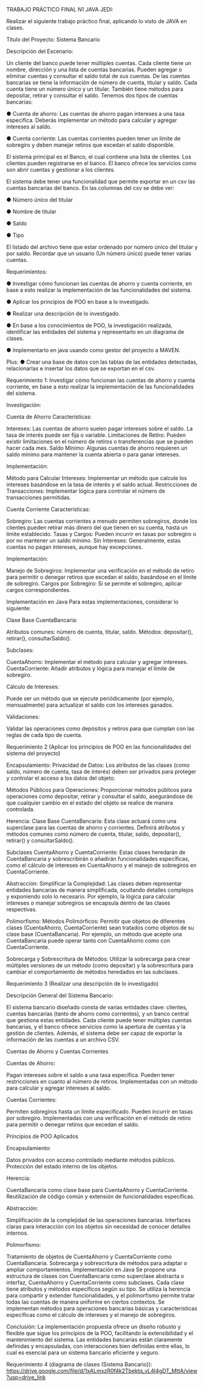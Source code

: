 TRABAJO PRÁCTICO FINAL N1 JAVA JEDI:

Realizar el siguiente trabajo práctico final, aplicando lo visto de JAVA en clases.

Título del Proyecto: Sistema Bancario

Descripción del Escenario:

Un cliente del banco puede tener múltiples cuentas.
Cada cliente tiene un nombre, dirección y una lista de cuentas bancarias.
Pueden agregar o eliminar cuentas y consultar el saldo total de sus cuentas.
De las cuentas bancarias se tiene la información de número de cuenta, titular y saldo.
Cada cuenta tiene un número único y un titular.
También tiene métodos para depositar, retirar y consultar el saldo.
Tenemos dos tipos de cuentas bancarias:

●	Cuenta de ahorro: Las cuentas de ahorro pagan intereses a una tasa específica.
Deberás implementar un método para calcular y agregar intereses al saldo.

●	Cuenta corriente:  Las cuentas corrientes pueden tener un límite de sobregiro y deben manejar retiros
que excedan el saldo disponible.

El sistema principal es el Banco, el cual contiene una lista de clientes.
Los clientes pueden registrarse en el banco.
El banco ofrece los servicios como son abrir cuentas y gestionar a los clientes.

El sistema debe tener una funcionalidad que permite exportar en un csv las cuentas bancarias del banco.
En las columnas del csv se debe ver:

●	Número único del titular

●	Nombre de titular

●	Saldo

●	Tipo

El listado del archivo tiene que estar ordenado por número único del titular y por saldo.
Recordar que un usuario (Un número único) puede tener varias cuentas.

Requerimientos:

●	Investigar cómo funcionan las cuentas de ahorro y cuenta corriente,
en base a esto realizar la implementación de las funcionalidades del sistema.

●	Aplicar los principios de POO en base a lo investigado.

●	Realizar una descripción de lo investigado.

●	En base a los conocimientos de POO, la investigación realizada, identificar las entidades del sistema
y representarlo en un diagrama de clases.

●	Implementarlo en java usando como gestor del proyecto a MAVEN.

Plus:
●	Crear una base de datos con las tablas de las entidades detectadas,
relacionarlas e insertar los datos que se exportan en el csv.

Requerimiento 1:
Investigar cómo funcionan las cuentas de ahorro y cuenta corriente,
en base a esto realizar la implementación de las funcionalidades del sistema.

Investigación:

Cuenta de Ahorro
Características:

Intereses: Las cuentas de ahorro suelen pagar intereses sobre el saldo. La tasa de interés puede ser fija o variable.
Limitaciones de Retiro: Pueden existir limitaciones en el número de retiros
o transferencias que se pueden hacer cada mes.
Saldo Mínimo: Algunas cuentas de ahorro requieren un saldo mínimo para mantener
la cuenta abierta o para ganar intereses.

Implementación:

Método para Calcular Intereses: Implementar un método que calcule los intereses basándose
en la tasa de interés y el saldo actual.
Restricciones de Transacciones: Implementar lógica para controlar el número de transacciones permitidas.

Cuenta Corriente
Características:

Sobregiro: Las cuentas corrientes a menudo permiten sobregiros,
donde los clientes pueden retirar más dinero del que tienen en su cuenta, hasta un límite establecido.
Tasas y Cargos: Pueden incurrir en tasas por sobregiro o por no mantener un saldo mínimo.
Sin Intereses: Generalmente, estas cuentas no pagan intereses, aunque hay excepciones.

Implementación:

Manejo de Sobregiros: Implementar una verificación en el método de retiro para permitir o denegar
retiros que excedan el saldo, basándose en el límite de sobregiro.
Cargos por Sobregiro: Si se permite el sobregiro, aplicar cargos correspondientes.

Implementación en Java
Para estas implementaciones, considerar lo siguiente:

Clase Base CuentaBancaria:

Atributos comunes: número de cuenta, titular, saldo.
Métodos: depositar(), retirar(), consultarSaldo().

Subclases:

CuentaAhorro: Implementar el método para calcular y agregar intereses.
CuentaCorriente: Añadir atributos y lógica para manejar el límite de sobregiro.

Cálculo de Intereses:

Puede ser un método que se ejecute periódicamente (por ejemplo, mensualmente)
para actualizar el saldo con los intereses ganados.

Validaciones:

Validar las operaciones como depósitos y retiros para que cumplan con las reglas de cada tipo de cuenta.

Requerimiento 2 (Aplicar los principios de POO en las funcionalidades del sistema del proyecto)

Encapsulamiento:
Privacidad de Datos: Los atributos de las clases (como saldo, número de cuenta, tasa de interés)
deben ser privados para proteger y controlar el acceso a los datos del objeto.

Métodos Públicos para Operaciones: Proporcionar métodos públicos para operaciones como
depositar, retirar y consultar el saldo, asegurándose de que cualquier cambio
en el estado del objeto se realice de manera controlada.

Herencia:
Clase Base CuentaBancaria: Esta clase actuará como una superclase para las cuentas de ahorro y corrientes.
Definirá atributos y métodos comunes como número de cuenta, titular, saldo, depositar(), retirar() y consultarSaldo().

Subclases CuentaAhorro y CuentaCorriente: Estas clases heredarán de CuentaBancaria y sobrescribirán o añadirán
funcionalidades específicas, como el cálculo de intereses en CuentaAhorro y el manejo de sobregiros en CuentaCorriente.

Abstracción:
Simplificar la Complejidad: Las clases deben representar entidades bancarias de manera simplificada,
ocultando detalles complejos y exponiendo solo lo necesario. Por ejemplo, la lógica para calcular intereses o manejar
sobregiros se encapsula dentro de las clases respectivas.

Polimorfismo:
Métodos Polimórficos: Permitir que objetos de diferentes clases (CuentaAhorro, CuentaCorriente)
sean tratados como objetos de su clase base (CuentaBancaria).
Por ejemplo, un método que acepte una CuentaBancaria puede operar tanto con CuentaAhorro como con CuentaCorriente.

Sobrecarga y Sobrescritura de Métodos: Utilizar la sobrecarga para crear múltiples versiones
de un método (como depositar) y la sobrescritura para cambiar el comportamiento de métodos heredados en las subclases.

Requerimiento 3 (Realizar una descripción de lo investigado)

Descripción General del Sistema Bancario:

El sistema bancario diseñado consta de varias entidades clave: clientes,
cuentas bancarias (tanto de ahorro como corrientes), y un banco central que gestiona estas entidades.
Cada cliente puede tener múltiples cuentas bancarias, y el banco ofrece servicios
como la apertura de cuentas y la gestión de clientes.
Además, el sistema debe ser capaz de exportar la información de las cuentas a un archivo CSV.

Cuentas de Ahorro y Cuentas Corrientes

Cuentas de Ahorro:

Pagan intereses sobre el saldo a una tasa específica.
Pueden tener restricciones en cuanto al número de retiros.
Implementadas con un método para calcular y agregar intereses al saldo.

Cuentas Corrientes:

Permiten sobregiros hasta un límite especificado.
Pueden incurrir en tasas por sobregiro.
Implementadas con una verificación en el método de retiro para permitir o denegar retiros que excedan el saldo.

Principios de POO Aplicados

Encapsulamiento:

Datos privados con acceso controlado mediante métodos públicos.
Protección del estado interno de los objetos.

Herencia:

CuentaBancaria como clase base para CuentaAhorro y CuentaCorriente.
Reutilización de código común y extensión de funcionalidades específicas.

Abstracción:

Simplificación de la complejidad de las operaciones bancarias.
Interfaces claras para interacción con los objetos sin necesidad de conocer detalles internos.

Polimorfismo:

Tratamiento de objetos de CuentaAhorro y CuentaCorriente como CuentaBancaria.
Sobrecarga y sobrescritura de métodos para adaptar o ampliar comportamientos.
Implementación en Java
Se propone una estructura de clases con CuentaBancaria como superclase abstracta
o interfaz, CuentaAhorro y CuentaCorriente como subclases.
Cada clase tiene atributos y métodos específicos según su tipo.
Se utiliza la herencia para compartir y extender funcionalidades,
y el polimorfismo permite tratar todas las cuentas de manera uniforme en ciertos contextos.
Se implementan métodos para operaciones bancarias básicas y características específicas
como el cálculo de intereses y el manejo de sobregiros.

Conclusión:
La implementación propuesta ofrece un diseño robusto y flexible que sigue los principios de la POO,
facilitando la extensibilidad y el mantenimiento del sistema.
Las entidades bancarias están claramente definidas y encapsuladas, con interacciones bien definidas entre ellas,
lo cual es esencial para un sistema bancario eficiente y seguro.

Requerimiento 4 (diagrama de clases (Sistema Bancario)):
https://drive.google.com/file/d/1xALmxzR0f4k2Tbektq_yL4I4gDT_MttA/view?usp=drive_link
